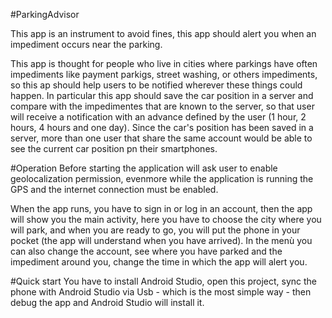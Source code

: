 #ParkingAdvisor

This app is an instrument to avoid fines, this app should alert you when an impediment occurs near the parking.

This app is thought for people who live in cities where parkings have often impediments like payment parkigs, street washing, or others impediments, so this ap should help users to be notified wherever these things could happen.
In particular this app should save the car position in a server and compare with the impedimentes that are known to the server, so that user will receive a notification with an advance defined by the user (1 hour, 2 hours, 4 hours and one day).
Since the car's position has been saved in a server, more than one user that share the same account would be able to see the current car position pn their smartphones.


#Operation
Before starting the application will ask user to enable geolocalization permission, evenmore while the application is running the GPS and the internet connection must be enabled.

When the app runs, you have to sign in or log in an account, then the app will show you the main activity, here you have to choose the city where you will park, 
and when you are ready to go, you will put the phone in your pocket (the app will understand when you have arrived).
In the menù you can also change the account, see where you have parked and the impediment around you, change the time in which the app will alert you.

#Quick start
You have to install Android Studio, open this project, sync the phone with Android Studio via Usb - which is the most simple way - then debug the app and Android Studio
will install it.


 
